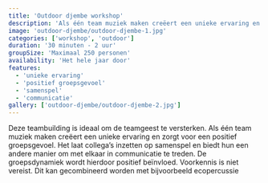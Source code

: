 ```yaml
---
title: 'Outdoor djembe workshop'
description: 'Als één team muziek maken creëert een unieke ervaring en zorgt voor een positief groepsgevoel.'
image: 'outdoor-djembe/outdoor-djembe-1.jpg'
categories: ['workshop', 'outdoor']
duration: '30 minuten - 2 uur'
groupSize: 'Maximaal 250 personen'
availability: 'Het hele jaar door'
features:
  - 'unieke ervaring'
  - 'positief groepsgevoel'
  - 'samenspel'
  - 'communicatie'
gallery: ['outdoor-djembe/outdoor-djembe-2.jpg']
---
```


Deze teambuilding is ideaal om de teamgeest te versterken. Als één team muziek maken creëert een unieke ervaring en zorgt voor een positief groepsgevoel. Het laat collega’s inzetten op samenspel en biedt hun een andere manier om met elkaar in communicatie te treden. De groepsdynamiek wordt hierdoor positief beïnvloed. Voorkennis is niet vereist. Dit kan gecombineerd worden met bijvoorbeeld ecopercussie
